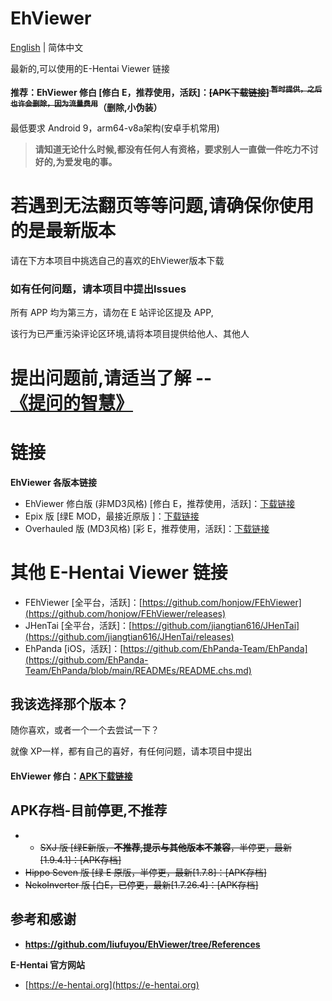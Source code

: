 # EhViewer

[English](https://github.com/liufuyou/EhViewer) | 简体中文

 最新的,可以使用的E-Hentai Viewer 链接

**推荐：EhViewer 修白 [修白 E，推荐使用，活跃]：<s>[APK下载链接]<sup>  暂时提供，之后也许会删除，因为流量费用</sup></s>（删除,小伪装）**

最低要求 Android 9，arm64-v8a架构(安卓手机常用)

> **请知道无论什么时候,都没有任何人有资格，要求别人一直做一件吃力不讨好的,为爱发电的事。**

# 若遇到无法翻页等等问题,请确保你使用的是最新版本
请在下方本项目中挑选自己的喜欢的EhViewer版本下载

### 如有任何问题，请本项目中提出Issues

所有 APP 均为第三方，请勿在 E 站评论区提及 APP,

该行为已严重污染评论区环境,请将本项目提供给他人、其他人
# 提出问题前,请适当了解 --[《提问的智慧》](https://github.com/ryanhanwu/How-To-Ask-Questions-The-Smart-Way/blob/main/README-zh_CN.md)

# 链接

**EhViewer 各版本链接**

-  EhViewer 修白版 (非MD3风格) [修白 E，推荐使用，活跃]：[下载链接](https://github.com/EhViewer-NekoInverter/EhViewer/releases)
- Epix 版 [绿E MOD，最接近原版 ]：[下载链接](https://github.com/exzhawk/EhViewer/releases)
- Overhauled 版 (MD3风格) [彩 E，推荐使用，活跃]：[下载链接](https://github.com/Ehviewer-Overhauled/Ehviewer/releases)

# 其他 E-Hentai Viewer 链接

- FEhViewer [全平台，活跃]：[https://github.com/honjow/FEhViewer](https://github.com/honjow/FEhViewer/releases)
- JHenTai [全平台，活跃]：[https://github.com/jiangtian616/JHenTai](https://github.com/jiangtian616/JHenTai/releases)
- EhPanda [iOS，活跃]：[https://github.com/EhPanda-Team/EhPanda](https://github.com/EhPanda-Team/EhPanda/blob/main/READMEs/README.chs.md)
## 我该选择那个版本？
随你喜欢，或者一个一个去尝试一下？

就像 XP一样，都有自己的喜好，有任何问题，请本项目中提出

#### EhViewer 修白：[APK下载链接](https://www.sharelikes.com.cn/s/gdyIZ)

## APK存档-目前停更,不推荐
-  - <s>SXJ 版 [绿E新版，**不推荐,提示与其他版本不兼容**，半停更，最新[1.9.4.1]：[APK存档]
- Hippo Seven 版 [绿 E 原版，半停更，最新[1.7.8]：[APK存档]
- NekoInverter 版 [白E，已停更，最新[1.7.26.4]：[APK存档]</s>

## 参考和感谢
- **https://github.com/liufuyou/EhViewer/tree/References**

**E-Hentai 官方网站**

- [https://e-hentai.org](https://e-hentai.org)
